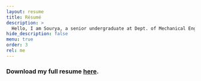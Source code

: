 ```yaml
---
layout: resume
title: Résumé
description: >
  Hello, I am Sourya, a senior undergraduate at Dept. of Mechanical Engineering, IIT Madras. I am currently seeking an admission for a Ph.D. program.
hide_description: false
menu: true
order: 3
rel: me
---
```


### Download my full resume [here](/assets/KSSouryaVarenya.pdf).
